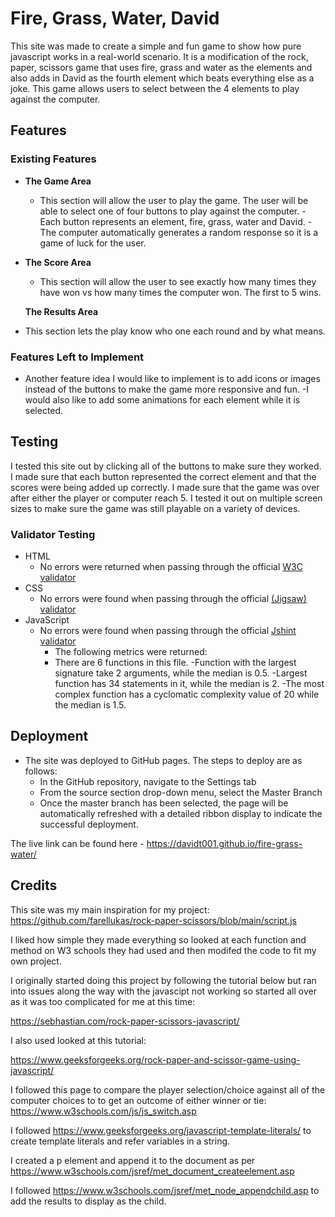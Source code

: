 # Fire, Grass, Water, David
This site was made to create a simple and fun game to show how pure javascript works in a real-world scenario.
It is a modification of the rock, paper, scissors game that uses fire, grass and water as the elements and also adds in David as the fourth element which beats everything else as a joke.  This game allows users to select between the 4 elements to play against the computer.



## Features 


### Existing Features


- __The Game Area__

  - This section will allow the user to play the  game. The user will be able to select one of four buttons to play against the computer. 
   -Each button represents an element,  fire, grass, water and David. 
   -The computer automatically generates a random response so it is a game of luck for the user.



- __The Score Area__

  - This section will allow the user to see exactly how many times they have won vs how many times the computer won. The first to 5 wins.

   __The Results Area__
 - This section lets the play know who one each round and by what means.



### Features Left to Implement

- Another feature idea I would like to implement is to add icons or images instead of the buttons to make the game more responsive and fun.
-I would also like to add some animations for each element while it is selected.

## Testing 

I tested this site out by clicking all of the buttons to make sure they worked.
I made sure that each button represented the correct element and that the scores were being added up correctly.
I made sure that the game was over after either the player or computer reach 5.
I tested it out on multiple screen sizes to make sure the game was still playable on a variety of devices.


### Validator Testing 

- HTML
    - No errors were returned when passing through the official [W3C validator](https://validator.w3.org/nu/#textarea)
- CSS
    - No errors were found when passing through the official [(Jigsaw) validator](https://jigsaw.w3.org/css-validator/validator)
- JavaScript
    - No errors were found when passing through the official [Jshint validator](https://jshint.com/)
      - The following metrics were returned: 
      - There are 6 functions in this file.
      -Function with the largest signature take 2 arguments, while the median is 0.5.
      -Largest function has 34 statements in it, while the median is 2.
      -The most complex function has a cyclomatic complexity value of 20 while the median is 1.5.


## Deployment

 
- The site was deployed to GitHub pages. The steps to deploy are as follows: 
  - In the GitHub repository, navigate to the Settings tab 
  - From the source section drop-down menu, select the Master Branch
  - Once the master branch has been selected, the page will be automatically refreshed with a detailed ribbon display to indicate the successful deployment. 

The live link can be found here - https://davidt001.github.io/fire-grass-water/

## Credits 

This site was my main inspiration for my project:
https://github.com/farellukas/rock-paper-scissors/blob/main/script.js

I liked how simple they made everything so looked at each function and method on W3 schools they had used and then modifed the code to fit my own project.

I originally started doing this project by following the tutorial below but ran into issues along the way with the javascipt not working so started all over as it was too complicated for me at this time:

https://sebhastian.com/rock-paper-scissors-javascript/

I also used looked at this tutorial:

https://www.geeksforgeeks.org/rock-paper-and-scissor-game-using-javascript/

 I followed this page to compare the player selection/choice against all of the computer choices to to get an outcome of either winner or tie: https://www.w3schools.com/js/js_switch.asp 

 I followed https://www.geeksforgeeks.org/javascript-template-literals/  to create template literals and refer variables in a string.

 I created a p element and append it to the document as per https://www.w3schools.com/jsref/met_document_createelement.asp

 I followed https://www.w3schools.com/jsref/met_node_appendchild.asp to add the results to display as the child.




